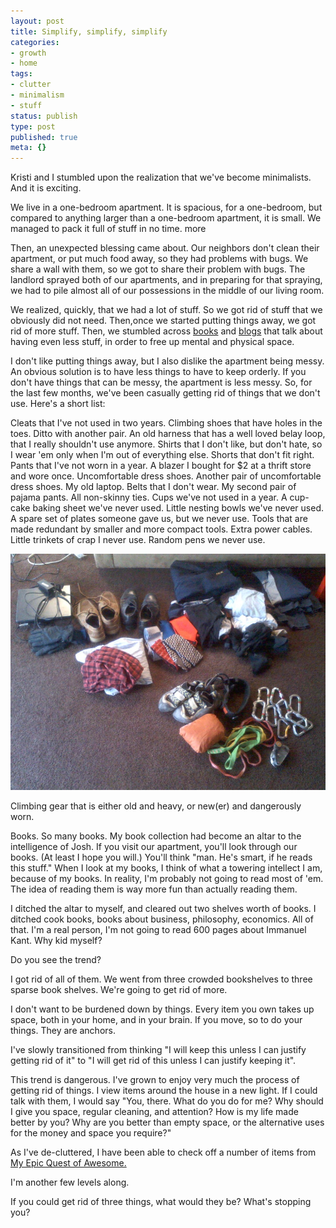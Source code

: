 ```yaml
---
layout: post
title: Simplify, simplify, simplify
categories:
- growth
- home
tags:
- clutter
- minimalism
- stuff
status: publish
type: post
published: true
meta: {}
---
```




Kristi and I stumbled upon the realization that we've become minimalists.
And it is exciting.



We live in a one-bedroom apartment. It is spacious, for a one-bedroom, but compared to anything larger than a one-bedroom apartment, it is small. We managed to pack it full of stuff in no time.
more



Then, an unexpected blessing came about. Our neighbors don't clean their apartment, or put much food away, so they had problems with bugs. We share a wall with them, so we got to share their problem with bugs. The landlord sprayed both of our apartments, and in preparing for that spraying, we had to pile 
almost all of our possessions in the middle of our living room.



We realized, quickly, that we had a lot of stuff. So we got rid of stuff that we obviously did not need. Then,once we started putting things away, we got rid of more stuff. Then, we stumbled across 
[books](http://www.amazon.com/Clutters-Last-Stand-Time--junk/dp/1593373295/ref=sr_1_10?s=books&ie=UTF8&qid=1372721044&sr=1-10&keywords=clutter) and 
[blogs](http://zenhabits.net/start/) that talk about having even less stuff, in order to free up mental and physical space.



I don't like putting things away, but I also dislike the apartment being messy. An obvious solution is to have less things to have to keep orderly. If you don't have things that can be messy, the apartment is less messy. So, for the last few months, we've been casually getting rid of things that we don't use. Here's a short list:



Cleats that I've not used in two years. Climbing shoes that have holes in the toes. Ditto with another pair. An old harness that has a 
well loved belay loop, that I really shouldn't use anymore. Shirts that I don't like, but don't hate, so I wear 'em only when I'm out of everything else. Shorts that don't fit right. Pants that I've not worn in a year. A blazer I bought for $2 at a thrift store and wore once. Uncomfortable dress shoes. Another pair of uncomfortable dress shoes. My old laptop. Belts that I don't wear. My second pair of pajama pants. All non-skinny ties. Cups we've not used in a year. A cup-cake baking sheet we've never used. Little nesting bowls we've never used. A spare set of plates someone gave us, but we never use. Tools that are made redundant by smaller and more compact tools. Extra power cables. Little trinkets of crap I never use. Random pens we never use.



[![The "get rid of" pile, after ten minutes of work.](/squarespace_images/static_556694eee4b0f4ca9cd56729_56035dbbe4b07ebf58d79d16_5586fe50e4b0278244ce9f9c_1434910433809_pic-06242013-001.jpg_)](http://static1.squarespace.com/static/556694eee4b0f4ca9cd56729/56035dbbe4b07ebf58d79d16/5586fe50e4b0278244ce9f9c/1434910433809/pic-06242013-001.jpg)



Climbing gear that is either old and heavy, or new(er) and dangerously worn.



Books. So many books. 
My book collection had become an altar to the intelligence of Josh. If you visit our apartment, you'll look through our books. (At least I hope you will.) You'll think "man. He's smart, if he reads this stuff." When I look at my books, I think of what a towering intellect I am, because of my books. In reality, I'm probably not going to read most of 'em. The idea of reading them is way more fun than actually reading them.



I ditched the altar to myself, and cleared out two shelves worth of books. I ditched cook books, books about business, philosophy, economics. All of that. I'm a real person, I'm not going to read 600 pages about Immanuel Kant. Why kid myself?



Do you see the trend?



I got rid of all of them. We went from three crowded bookshelves to three sparse book shelves. We're going to get rid of more.



I don't want to be burdened down by things. Every item you own takes up space, both in your home, and in your brain. If you move, so to do your things. They are anchors.



I've slowly transitioned from thinking "I will keep this unless I can justify getting rid of it" to "I will get rid of this unless I can justify keeping it".



This trend is dangerous. I've grown to enjoy very much the process of getting rid of things. I view items around the house in a new light. If I could talk with them, I would say "You, there. What do you do for me? Why should I give you space, regular cleaning, and attention? How is my life made better by you? Why are you better than empty space, or the alternative uses for the money and space you require?"



As I've de-cluttered, I have been able to check off a number of items from 
[My Epic Quest of Awesome.](/epic-quest)



I'm another few levels along.



If you could get rid of three things, what would they be? What's stopping you?
